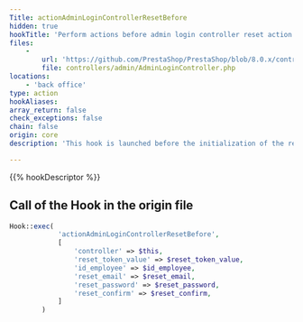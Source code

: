 ```yaml
---
Title: actionAdminLoginControllerResetBefore
hidden: true
hookTitle: 'Perform actions before admin login controller reset action initialization'
files:
    -
        url: 'https://github.com/PrestaShop/PrestaShop/blob/8.0.x/controllers/admin/AdminLoginController.php'
        file: controllers/admin/AdminLoginController.php
locations:
    - 'back office'
type: action
hookAliases: 
array_return: false
check_exceptions: false
chain: false
origin: core
description: 'This hook is launched before the initialization of the reset action in login controller'

---
```


{{% hookDescriptor %}}

## Call of the Hook in the origin file

```php
Hook::exec(
            'actionAdminLoginControllerResetBefore',
            [
                'controller' => $this,
                'reset_token_value' => $reset_token_value,
                'id_employee' => $id_employee,
                'reset_email' => $reset_email,
                'reset_password' => $reset_password,
                'reset_confirm' => $reset_confirm,
            ]
        )
```
